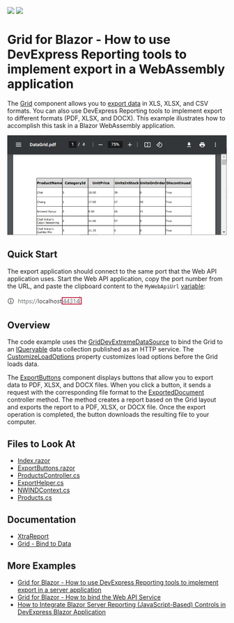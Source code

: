 <!-- default badges list -->
[![](https://img.shields.io/badge/Open_in_DevExpress_Support_Center-FF7200?style=flat-square&logo=DevExpress&logoColor=white)](https://supportcenter.devexpress.com/ticket/details/T854758)
[![](https://img.shields.io/badge/📖_How_to_use_DevExpress_Examples-e9f6fc?style=flat-square)](https://docs.devexpress.com/GeneralInformation/403183)
<!-- default badges end -->

# Grid for Blazor - How to use DevExpress Reporting tools to implement export in a WebAssembly application

The [Grid](https://docs.devexpress.com/Blazor/403143/grid) component allows you to [export data](https://demos.devexpress.com/blazor/Grid/Export/DataAwareExport) in XLS, XLSX, and CSV formats. You can also use DevExpress Reporting tools to implement export to different formats (PDF, XLSX, and DOCX). This example illustrates how to accomplish this task in a Blazor WebAssembly application.


![Exported PDF](images/exported-pdf.png)

## Quick Start

The export application should connect to the same port that the Web API application uses. Start the Web API application, copy the port number from the URL, and paste the clipboard content to the `MyWebApiUrl` [variable](./CS/DxDataGridExportingWithReportsClientBlazor/Pages/Index.razor#L27):

![Localhost Port](images/localhost-port.png)

## Overview

The code example uses the [GridDevExtremeDataSource](https://docs.devexpress.com/Blazor/DevExpress.Blazor.GridDevExtremeDataSource-1) to bind the Grid to an [IQueryable<T>](https://docs.microsoft.com/en-us/dotnet/api/system.linq.iqueryable-1) data collection published as an HTTP service. The [CustomizeLoadOptions](https://docs.devexpress.com/Blazor/DevExpress.Blazor.GridDevExtremeDataSource-1.CustomizeLoadOptions) property customizes load options before the Grid loads data.

The [ExportButtons](./CS/GridExportingWithReports/Shared/ExportButtons.razor) component displays buttons that allow you to export data to PDF, XLSX, and DOCX files. When you click a button, it sends a request with the corresponding file format to the [ExportedDocument](./CS/DataSourceWebApi/Controllers/ProductsController.cs#L34) controller method. The method creates a report based on the Grid layout and exports the report to a PDF, XLSX, or DOCX file. Once the export operation is completed, the button downloads the resulting file to your computer.

<!-- default file list -->

## Files to Look At

* [Index.razor](./CS/DxDataGridExportingWithReportsClientBlazor/Pages/Index.razor)
* [ExportButtons.razor](./CS/DxDataGridExportingWithReportsClientBlazor/Shared/ExportButtons.razor)
* [ProductsController.cs](./CS/DataSourceWebApi/Controllers/ProductsController.cs)
* [ExportHelper.cs](./CS/DataSourceWebApi/Services/ExportHelper.cs)
* [NWINDContext.cs](./CS/DataSourceWebApi/Models/NWINDContext.cs)
* [Products.cs](./CS/DataSourceWebApi/Models/Products.cs)

<!-- default file list end -->

## Documentation

* [XtraReport](https://docs.devexpress.com/XtraReports/DevExpress.XtraReports.UI.XtraReport)
* [Grid - Bind to Data](https://docs.devexpress.com/Blazor/403737/components/grid/bind-to-data)

## More Examples

* [Grid for Blazor - How to use DevExpress Reporting tools to implement export in a server application](https://github.com/DevExpress-Examples/blazor-server-dxgrid-export)
* [Grid for Blazor - How to bind the Web API Service](https://github.com/DevExpress-Examples/blazor-DxGrid-Bind-To-Web-Api-Service)
* [How to Integrate Blazor Server Reporting (JavaScript-Based) Controls in DevExpress Blazor Application](https://github.com/DevExpress-Examples/Reporting-Blazor-Getting-Started)
